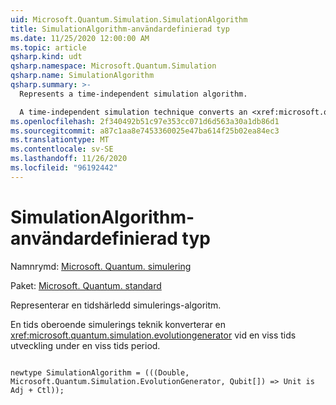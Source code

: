 ```yaml
---
uid: Microsoft.Quantum.Simulation.SimulationAlgorithm
title: SimulationAlgorithm-användardefinierad typ
ms.date: 11/25/2020 12:00:00 AM
ms.topic: article
qsharp.kind: udt
qsharp.namespace: Microsoft.Quantum.Simulation
qsharp.name: SimulationAlgorithm
qsharp.summary: >-
  Represents a time-independent simulation algorithm.

  A time-independent simulation technique converts an <xref:microsoft.quantum.simulation.evolutiongenerator> to unitary time evolution for some time-interval.
ms.openlocfilehash: 2f340492b51c97e353cc071d6d563a30a1db86d1
ms.sourcegitcommit: a87c1aa8e7453360025e47ba614f25b02ea84ec3
ms.translationtype: MT
ms.contentlocale: sv-SE
ms.lasthandoff: 11/26/2020
ms.locfileid: "96192442"
---
```

# <a name="simulationalgorithm-user-defined-type"></a>SimulationAlgorithm-användardefinierad typ

Namnrymd: [Microsoft. Quantum. simulering](xref:Microsoft.Quantum.Simulation)

Paket: [Microsoft. Quantum. standard](https://nuget.org/packages/Microsoft.Quantum.Standard)


Representerar en tidshärledd simulerings-algoritm.

En tids oberoende simulerings teknik konverterar en <xref:microsoft.quantum.simulation.evolutiongenerator>
vid en viss tids utveckling under en viss tids period.

```qsharp

newtype SimulationAlgorithm = (((Double, Microsoft.Quantum.Simulation.EvolutionGenerator, Qubit[]) => Unit is Adj + Ctl));
```

